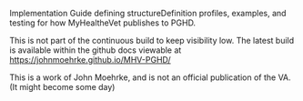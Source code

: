 Implementation Guide defining structureDefinition profiles, examples, and testing for how MyHealtheVet publishes to PGHD.

This is not part of the continuous build to keep visibility low. The latest build is available within the github docs viewable at
https://johnmoehrke.github.io/MHV-PGHD/

This is a work of John Moehrke, and is not an official publication of the VA. (It might become some day)
